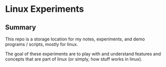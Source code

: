 # Linux Experiments

## Summary
This repo is a storage location for my notes, experiments, and demo programs / scripts, mostly for linux.

The goal of these experiments are to play with and understand features and concepts that are part of linux (or simply, how stuff works in linux).
